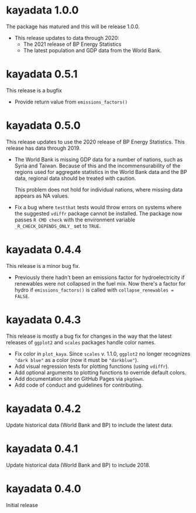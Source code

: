 # kayadata 1.0.0

The package has matured and this will be release 1.0.0.

* This release updates to data through 2020:
  * The 2021 release of BP Energy Statistics
  * The latest population and GDP data from the World Bank.


# kayadata 0.5.1

This release is a bugfix

* Provide return value from `emissions_factors()`

# kayadata 0.5.0

This release updates to use the 2020 release of BP Energy Statistics. This
release has data through 2019.

* The World Bank is missing GDP data for a number of nations, such as Syria and 
  Taiwan. Because of this and the  incommensurability of the regions used for 
  aggregate statistics in the World Bank data and the BP data, regional data 
  should be treated with caution. 

  This problem does not hold for individual nations, where missing data appears 
  as NA values.
* Fix a bug where `testthat` tests would throw errors on systems where the 
  suggested `vdiffr` package cannot be installed.
  The package now passes `R CMD check` with the environment variable
  `_R_CHECK_DEPENDS_ONLY_` set to `TRUE`.
  

# kayadata 0.4.4

This release is a minor bug fix. 

* Previously there hadn't been an emissions 
  factor for hydroelectricity if renewables were not collapsed in the fuel mix.
  Now there's a factor for hydro if `emissions_factors()` is called with 
  `collapse_renewables = FALSE`.

# kayadata 0.4.3 

This release is mostly a bug fix for changes in the way that the latest releases
of `ggplot2` and `scales` packages handle color names.

* Fix color in `plot_kaya`. Since `scales` v. 1.1.0, `ggplot2` no longer 
  recognizes `"dark blue"` as a color (now it must be `"darkblue"`).
* Add visual regression tests for plotting functions (using `vdiffr`).
* Add optional arguments to plotting functions to override default colors.
* Add documentation site on GitHub Pages via `pkgdown`.
* Add code of conduct and guidelines for contributing.

# kayadata 0.4.2

Update historical data (World Bank and BP) to include the latest data.

# kayadata 0.4.1

Update historical data (World Bank and BP) to include 2018.

# kayadata 0.4.0

Initial release
